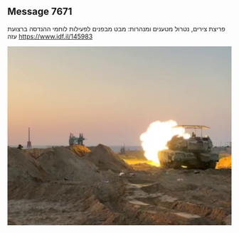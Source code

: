 ## Message 7671

פריצת צירים, נטרול מטענים ומנהרות:
מבט מבפנים לפעילות לוחמי ההנדסה ברצועת עזה
https://www.idf.il/145983

![Photo](7671/7671_photo.jpg)
